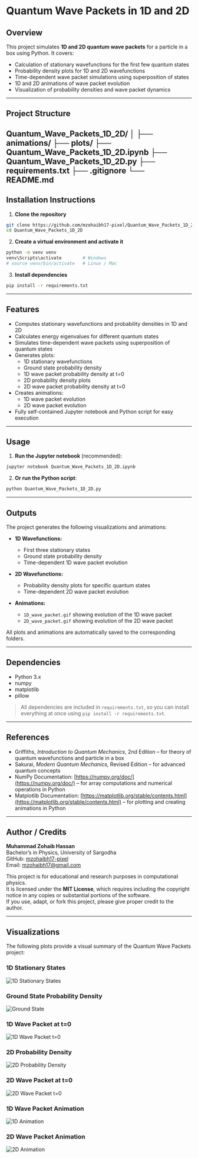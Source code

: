 # Quantum Wave Packets in 1D and 2D

## Overview
This project simulates **1D and 2D quantum wave packets** for a particle in a box using Python. It covers:

- Calculation of stationary wavefunctions for the first few quantum states
- Probability density plots for 1D and 2D wavefunctions
- Time-dependent wave packet simulations using superposition of states
- 1D and 2D animations of wave packet evolution
- Visualization of probability densities and wave packet dynamics

---

## Project Structure

Quantum_Wave_Packets_1D_2D/
│
├── animations/
├── plots/
├── Quantum_Wave_Packets_1D_2D.ipynb
├── Quantum_Wave_Packets_1D_2D.py
├── requirements.txt
├── .gitignore
└── README.md
---

## Installation Instructions

1. **Clone the repository**
```bash
git clone https://github.com/mzohaibh17-pixel/Quantum_Wave_Packets_1D_2D.git
cd Quantum_Wave_Packets_1D_2D
```

2. **Create a virtual environment and activate it**
```bash
python -m venv venv
venv\Scripts\activate        # Windows
# source venv/bin/activate   # Linux / Mac
```
3. **Install dependencies**
```bash
pip install -r requirements.txt
```

---

## Features

- Computes stationary wavefunctions and probability densities in 1D and 2D
- Calculates energy eigenvalues for different quantum states
- Simulates time-dependent wave packets using superposition of quantum states
- Generates plots:
  - 1D stationary wavefunctions
  - Ground state probability density
  - 1D wave packet probability density at t=0
  - 2D probability density plots
  - 2D wave packet probability density at t=0
- Creates animations:
  - 1D wave packet evolution
  - 2D wave packet evolution
- Fully self-contained Jupyter notebook and Python script for easy execution 

---

## Usage
1. **Run the Jupyter notebook** (recommended):
```bash
jupyter notebook Quantum_Wave_Packets_1D_2D.ipynb
```

2. **Or run the Python script**:
```bash
python Quantum_Wave_Packets_1D_2D.py
```

---

## Outputs

The project generates the following visualizations and animations:

- **1D Wavefunctions:**
  - First three stationary states
  - Ground state probability density
  - Time-dependent 1D wave packet evolution

- **2D Wavefunctions:**
  - Probability density plots for specific quantum states
  - Time-dependent 2D wave packet evolution

- **Animations:**
  - `1D_wave_packet.gif` showing evolution of the 1D wave packet
  - `2D_wave_packet.gif` showing evolution of the 2D wave packet

All plots and animations are automatically saved to the corresponding folders.

---

## Dependencies

- Python 3.x
- numpy
- matplotlib
- pillow

> All dependencies are included in `requirements.txt`, so you can install everything at once using `pip install -r requirements.txt`.   

---

## References

- Griffiths, *Introduction to Quantum Mechanics*, 2nd Edition – for theory of quantum wavefunctions and particle in a box  
- Sakurai, *Modern Quantum Mechanics*, Revised Edition – for advanced quantum concepts  
- NumPy Documentation: [https://numpy.org/doc/](https://numpy.org/doc/) – for array computations and numerical operations in Python  
- Matplotlib Documentation: [https://matplotlib.org/stable/contents.html](https://matplotlib.org/stable/contents.html) – for plotting and creating animations in Python

---

## Author / Credits

**Muhammad Zohaib Hassan**  
Bachelor’s in Physics, University of Sargodha  
GitHub: [mzohaibh17-pixel](https://github.com/mzohaibh17-pixel)  
Email: mzohaibh17@gmail.com  

This project is for educational and research purposes in computational physics.  
It is licensed under the **MIT License**, which requires including the copyright notice in any copies or substantial portions of the software.  
If you use, adapt, or fork this project, please give proper credit to the author.

---

## Visualizations

The following plots provide a visual summary of the Quantum Wave Packets project:

### 1D Stationary States
![1D Stationary States](plots/1D_stationary_states.png)

### Ground State Probability Density
![Ground State](plots/1D_probability_ground.png)

### 1D Wave Packet at t=0
![1D Wave Packet t=0](plots/1D_probability_t0.png)

### 2D Probability Density
![2D Probability Density](plots/2D_probability_4_4.png)

### 2D Wave Packet at t=0
![2D Wave Packet t=0](plots/2D_wave_packet.png)

### 1D Wave Packet Animation
![1D Animation](animations/1D_wave_packet.gif)

### 2D Wave Packet Animation
![2D Animation](animations/2D_wave_packet.gif)

